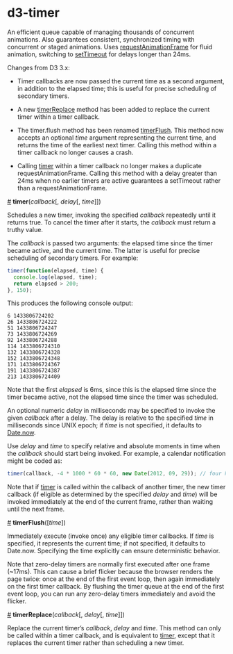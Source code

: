# d3-timer

An efficient queue capable of managing thousands of concurrent animations. Also guarantees consistent, synchronized timing with concurrent or staged animations. Uses [requestAnimationFrame](https://developer.mozilla.org/en-US/docs/Web/API/window/requestAnimationFrame) for fluid animation, switching to [setTimeout](https://developer.mozilla.org/en-US/docs/Web/API/WindowTimers/setTimeout) for delays longer than 24ms.

Changes from D3 3.x:

* Timer callbacks are now passed the current time as a second argument, in addition to the elapsed time; this is useful for precise scheduling of secondary timers.

* A new [timerReplace](#timerReplace) method has been added to replace the current timer within a timer callback.

* The timer.flush method has been renamed [timerFlush](#timerFlush). This method now accepts an optional *time* argument representing the current time, and returns the time of the earliest next timer. Calling this method within a timer callback no longer causes a crash.

* Calling [timer](#timer) within a timer callback no longer makes a duplicate requestAnimationFrame. Calling this method with a delay greater than 24ms when no earlier timers are active guarantees a setTimeout rather than a requestAnimationFrame.

<a name="timer" href="#timer">#</a> <b>timer</b>(<i>callback</i>[, <i>delay</i>[, <i>time</i>]])

Schedules a new timer, invoking the specified *callback* repeatedly until it returns true. To cancel the timer after it starts, the *callback* must return a truthy value.

The *callback* is passed two arguments: the elapsed time since the timer became active, and the current time. The latter is useful for precise scheduling of secondary timers. For example:

```js
timer(function(elapsed, time) {
  console.log(elapsed, time);
  return elapsed > 200;
}, 150);
```

This produces the following console output:

```
6 1433806724202
26 1433806724222
51 1433806724247
73 1433806724269
92 1433806724288
114 1433806724310
132 1433806724328
152 1433806724348
171 1433806724367
191 1433806724387
213 1433806724409
```

Note that the first *elapsed* is 6ms, since this is the elapsed time since the timer became active, not the elapsed time since the timer was scheduled.

An optional numeric *delay* in milliseconds may be specified to invoke the given *callback* after a delay. The delay is relative to the specified *time* in milliseconds since UNIX epoch; if *time* is not specified, it defaults to [Date.now](https://developer.mozilla.org/en-US/docs/JavaScript/Reference/Global_Objects/Date/now).

Use *delay* and *time* to specify relative and absolute moments in time when the *callback* should start being invoked. For example, a calendar notification might be coded as:

```js
timer(callback, -4 * 1000 * 60 * 60, new Date(2012, 09, 29)); // four hours before midnight October 29 (months are zero-based)
```

Note that if [timer](#timer) is called within the callback of another timer, the new timer callback  (if eligible as determined by the specified *delay* and *time*) will be invoked immediately at the end of the current frame, rather than waiting until the next frame.

<a name="timerFlush" href="#timerFlush">#</a> <b>timerFlush</b>([<i>time</i>])

Immediately execute (invoke once) any eligible timer callbacks. If *time* is specified, it represents the current time; if not specified, it defaults to Date.now. Specifying the time explicitly can ensure deterministic behavior.

Note that zero-delay timers are normally first executed after one frame (~17ms). This can cause a brief flicker because the browser renders the page twice: once at the end of the first event loop, then again immediately on the first timer callback. By flushing the timer queue at the end of the first event loop, you can run any zero-delay timers immediately and avoid the flicker.

<a name="timerReplace" href="#timerReplace">#</a> <b>timerReplace</b>(<i>callback</i>[, <i>delay</i>[, <i>time</i>]])

Replace the current timer’s *callback*, *delay* and *time*. This method can only be called within a timer callback, and is equivalent to [timer](#timer), except that it replaces the current timer rather than scheduling a new timer.
